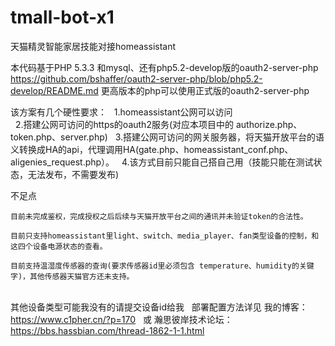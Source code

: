 # tmall-bot-x1
天猫精灵智能家居技能对接homeassistant

本代码基于PHP 5.3.3 和mysql、还有php5.2-develop版的oauth2-server-php
https://github.com/bshaffer/oauth2-server-php/blob/php5.2-develop/README.md
更高版本的php可以使用正式版的oauth2-server-php

该方案有几个硬性要求：
   1.homeassistant公网可以访问   
   
   2.搭建公网可访问的https的oauth2服务(对应本项目中的 authorize.php、token.php、server.php)
   
   3.搭建公网可访问的网关服务器，将天猫开放平台的语义转换成HA的api，代理调用HA(gate.php、homeassistant_conf.php、aligenies_request.php）。 
   
   4.该方式目前只能自己搭自己用（技能只能在测试状态，无法发布，不需要发布)
   
不足点

    目前未完成鉴权，完成授权之后后续与天猫开放平台之间的通讯并未验证token的合法性。
    
    目前只支持homeassistant里light、switch、media_player、fan类型设备的控制，和这四个设备电源状态的查看。
    
    目前支持温湿度传感器的查询(要求传感器id里必须包含 temperature、humidity的关键字)，其他传感器天猫官方还未支持。
   	
其他设备类型可能我没有的请提交设备id给我
   
部署配置方法详见 
	我的博客：				https://www.c1pher.cn/?p=170   或 
	瀚思彼岸技术论坛：	https://bbs.hassbian.com/thread-1862-1-1.html

